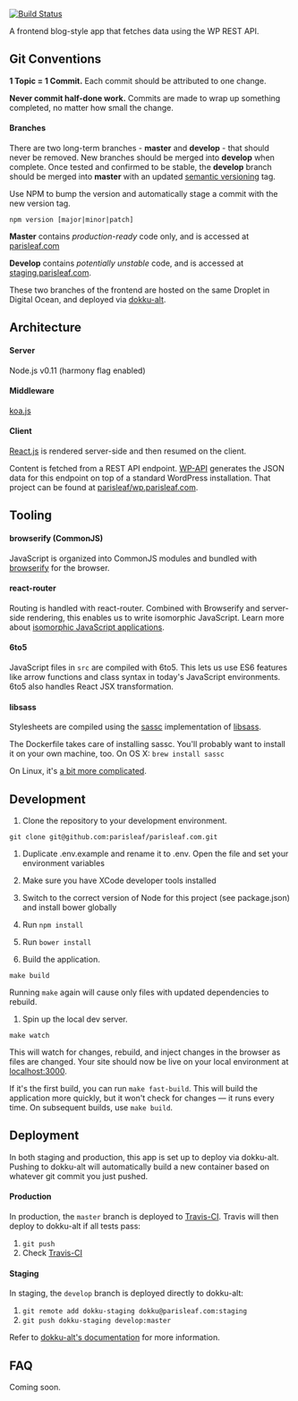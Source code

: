 [![Build Status](https://travis-ci.org/parisleaf/parisleaf.com.svg?branch=master)](https://travis-ci.org/parisleaf/parisleaf.com)

A frontend blog-style app that fetches data using the WP REST API.

## Git Conventions

**1 Topic = 1 Commit.** Each commit should be attributed to one change.

**Never commit half-done work.** Commits are made to wrap up something completed, no matter how small the change.

#### Branches
There are two long-term branches - **master** and **develop** - that should never be removed. New branches should be merged into **develop** when complete. Once tested and confirmed to be stable, the **develop** branch should be merged into **master** with an updated [semantic versioning](http://semver.org/) tag.

Use NPM to bump the version and automatically stage a commit with the new version tag.
```shell
npm version [major|minor|patch]
```

**Master** contains *production-ready* code only, and is accessed at [parisleaf.com](https://parisleaf.com)

**Develop** contains *potentially unstable* code, and is accessed at [staging.parisleaf.com](https://staging.parisleaf.com).

These two branches of the frontend are hosted on the same Droplet in Digital Ocean, and deployed via [dokku-alt](https://github.com/dokku-alt/dokku-alt).

## Architecture

#### Server
Node.js v0.11 (harmony flag enabled)

#### Middleware
[koa.js](https://github.com/koajs/koa)

#### Client
[React.js](https://github.com/facebook/react) is rendered server-side and then resumed on the client.

Content is fetched from a REST API endpoint. [WP-API](http://wp-api.org/) generates the JSON data for this endpoint on top of a standard WordPress installation. That project can be found at [parisleaf/wp.parisleaf.com](https://github.com/parisleaf/wp.parisleaf.com).

## Tooling

#### browserify (CommonJS)

JavaScript is organized into CommonJS modules and bundled with [browserify](http://browserify.org/) for the browser.

#### react-router

Routing is handled with react-router. Combined with Browserify and server-side rendering, this enables us to write isomorphic JavaScript. Learn more about [isomorphic JavaScript applications](http://isomorphic.net/).

#### 6to5

JavaScript files in `src` are compiled with 6to5. This lets us use ES6 features like arrow functions and class syntax in today's JavaScript environments. 6to5 also handles React JSX transformation.

#### libsass

Stylesheets are compiled using the [sassc](https://github.com/sass/sassc) implementation of [libsass](https://github.com/sass/node-sass).

The Dockerfile takes care of installing sassc. You'll probably want to install it on your own machine, too. On OS X: `brew install sassc`

On Linux, it's [a bit more complicated](http://crocodillon.com/blog/how-to-install-sassc-and-libsass-on-ubuntu).

## Development

1. Clone the repository to your development environment.
  ```git
  git clone git@github.com:parisleaf/parisleaf.com.git
  ```
1. Duplicate .env.example and rename it to .env. Open the file and set your environment variables
1. Make sure you have XCode developer tools installed
1. Switch to the correct version of Node for this project (see package.json) and install bower globally
1. Run `npm install`
1. Run `bower install`

1. Build the application.
  ```shell
  make build
  ```
  Running `make` again will cause only files with updated dependencies to rebuild.

1. Spin up the local dev server.
  ```shell
  make watch
  ```
  This will watch for changes, rebuild, and inject changes in the browser as files are changed. Your site should now be live on your local environment at [localhost:3000](http://localhost:3000).

If it's the first build, you can run `make fast-build`. This will build the application more quickly, but it won't check for changes — it runs every time. On subsequent builds, use `make build`.

## Deployment

In both staging and production, this app is set up to deploy via dokku-alt. Pushing to dokku-alt will automatically build a new container based on whatever git commit you just pushed.

#### Production

In production, the `master` branch is deployed to [Travis-CI](https://travis-ci.org). Travis will then deploy to dokku-alt if all tests pass:

1. `git push`
2. Check [Travis-CI](https://travis-ci.org)

#### Staging

In staging, the `develop` branch is deployed directly to dokku-alt:

1. `git remote add dokku-staging dokku@parisleaf.com:staging`
2. `git push dokku-staging develop:master`

Refer to [dokku-alt's documentation](https://github.com/dokku-alt/dokku-alt) for more information.

## FAQ

Coming soon.
